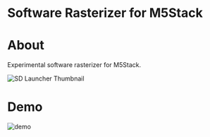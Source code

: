 Software Rasterizer for M5Stack
===

# About
Experimental software rasterizer for M5Stack.

![SD Launcher Thumbnail](https://github.com/kumaashi/M5StackSandbox/raw/master/SWRasterizer/Sd-Content/jpg/SWRasterizer.jpg)

# Demo
![demo](https://github.com/kumaashi/M5StackSandbox/raw/master/SWRasterizer/images/sample.gif)
